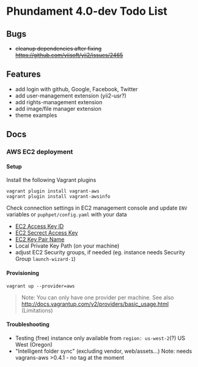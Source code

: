 Phundament 4.0-dev Todo List
============================

Bugs
----

 * ~~cleanup dependencies after fixing https://github.com/yiisoft/yii2/issues/2465~~

Features
--------

 * add login with github, Google, Facebook, Twitter
 * add user-management extension (yii2-usr?)
 * add rights-management extension
 * add image/file manager extension
 * theme examples

Docs
----

### AWS EC2 deployment

#### Setup

Install the following Vagrant plugins

    vagrant plugin install vagrant-aws
    vagrant plugin install vagrant-awsinfo

Check connection settings in EC2 management console and update `ENV` variables or `puphpet/config.yaml` with your data
  * [EC2 Access Key ID](https://console.aws.amazon.com/iam/home?#security_credential)
  * [EC2 Secrect Access Key](https://portal.aws.amazon.com/gp/aws/securityCredentials?)
  * [EC2 Key Pair Name](https://console.aws.amazon.com/ec2/v2/home?#KeyPairs:)
  * Local Private Key Path (on your machine)
  * adjust EC2 Security groups, if needed (eg. instance needs Security Group `launch-wizard-1`)

#### Provisioning

    vagrant up --provider=aws

> Note: You can only have one provider per machine.
> See also http://docs.vagrantup.com/v2/providers/basic_usage.html (Limitations)

#### Troubleshooting

  * Testing (free) instance only available from `region: us-west-2`(?) US West (Oregon)
  * "Intelligent folder sync" (excluding vendor, web/assets...) Note: needs vagrans-aws >0.4.1 - no tag at the moment



